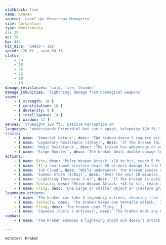 ```yaml
---
statblock: true
name: Kraken
source: 'Level Up: Monstrous Menagerie'
size: Gargantuan
type: Monstrosity
cr: 25
ac: 20
hp: 444
hit_dice: '24d20 + 192'
speed: '20 ft., swim 60 ft.'
stats:
    - 30
    - 10
    - 26
    - 22
    - 18
    - 18
damage_resistances: 'cold, fire, thunder'
damage_immunities: 'lightning; damage from nonmagical weapons'
saves:
    - { strength: 18 }
    - { constitution: 16 }
    - { dexterity: 8 }
    - { intelligence: 14 }
    - { wisdom: 12 }
senses: 'truesight 120 ft., passive Perception 14'
languages: "understands Primordial but can't speak, telepathy 120 ft."
traits:
    - { name: 'Immortal Nature', desc: "The kraken doesn't require air, sustenance, or sleep." }
    - { name: 'Legendary Resistance (3/Day)', desc: 'If the kraken fails a saving throw, it can choose to succeed instead. When it does so, it can use its reaction, if available, to attack with its tentacle.' }
    - { name: 'Magic Resistance', desc: 'The kraken has advantage on saving throws against spells and magical effects.' }
    - { name: 'Siege Monster', desc: 'The kraken deals double damage to objects and structures.' }
actions:
    - { name: Bite, desc: "Melee Weapon Attack: +18 to hit, reach 5 ft., one target. Hit: 36 (4d12 + 10) piercing damage. If the target is a Huge or smaller creature grappled by the kraken, the target is swallowed. A swallowed creature is blinded and restrained, its Speed is 0, it has total cover from attacks from outside the kraken, and it takes 42 (12d6) acid damage at the start of each of the kraken's turns." }
    - { name: 'If a swallowed creature deals 50 or more damage to the kraken in a single turn, or if the kraken dies, the kraken vomits up the creature', desc: '' }
    - { name: 'Ink Cloud', desc: "While underwater, the kraken exudes a cloud of ink in a 90-foot-radius sphere. The ink extends around corners, and the area is heavily obscured until the end of the kraken's next turn or until a strong current dissipates the cloud. Each non-kraken creature in the area when the cloud appears makes a DC 24 Constitution saving throw. On a failure, it takes 27 (5d10) poison damage and is poisoned for 1 minute. On a success, it takes half damage. A poisoned creature can repeat the saving throw at the end of each of its turns. ending the effect on a success." }
    - { name: 'Summon Storm (1/Day)', desc: 'Over the next 10 minutes, storm clouds magically gather. At the end of 10 minutes, a storm rages for 1 hour in a 5-mile radius.' }
    - { name: 'Lightning (Recharge 5-6)', desc: 'If the kraken is outside and the weather is stormy, three lightning bolts crack down from the sky, each of which strikes a different target within 120 feet of the kraken. A target makes a DC 24 Dexterity saving throw, taking 28 (8d6) lightning damage or half damage on a save.' }
    - { name: Tentacle, desc: "Melee Weapon Attack: +18 to hit, reach 30 ft., one target. Hit: 28 (4d8 + 10) bludgeoning damage, and the target is grappled (escape DC 26). Until this grapple ends, the target is restrained. A tentacle can be targeted individually by an attack. It shares the kraken's hit points, but if 30 damage is dealt to the tentacle, it releases a creature it is grappling. The kraken can grapple up to 10 creatures." }
    - { name: Fling, desc: 'One Large or smaller object or creature grappled by the kraken is thrown up to 60 feet in a straight line. The target lands prone and takes 21 (6d6) bludgeoning damage. If the kraken throws the target at another creature, that creature makes a DC 26 saving throw, taking the same damage on a failure.' }
legendary_actions:
    - { name: 'The kraken can take 3 legendary actions, choosing from the options below', desc: "Only one legendary action can be used at a time and only at the end of another creature's turn. It regains spent legendary actions at the start of its turn." }
    - { name: Tentacle, desc: 'The kraken makes one tentacle attack.' }
    - { name: Fling, desc: 'The kraken uses Fling.' }
    - { name: 'Squeeze (Costs 2 Actions)', desc: 'The kraken ends any magical effect that is restraining it or reducing its movement and then swims up to half its swim speed without provoking opportunity attacks. During this movement, it can fit through gaps as narrow as 10 feet wide without squeezing.' }
combat:
    - { name: "The kraken summons a lightning storm and doesn't attack until the storm has arrived", desc: 'On its turn, it takes actions in this order of preference: it uses Lightning if it can hit 3 threatening targets, bites if it has a creature grappled, or uses Ink Cloud if underwater. Otherwise, it bites. With its legendary actions, it attacks with its tentacle, or uses Fling if it already has two creatures grappled (saving one of the creatures to bite and swallow). It uses Squeeze to escape confinement and escapes in an Ink Cloud if reduced to 111 hit points or fewer.' }

---
```

```statblock
monster: Kraken
```
